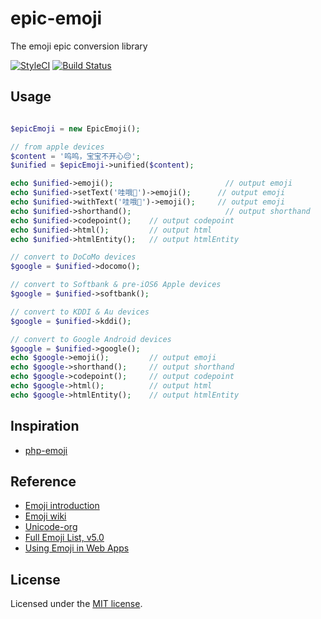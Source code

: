 # epic-emoji

The emoji epic conversion library

[![StyleCI](https://styleci.io/repos/95678703/shield?branch=master)](https://styleci.io/repos/95678703)
[![Build Status](https://travis-ci.org/emanci/epic-emoji.svg?branch=master)](https://travis-ci.org/emanci/epic-emoji)

## Usage

```php

$epicEmoji = new EpicEmoji();

// from apple devices
$content = '呜呜，宝宝不开心😔';
$unified = $epicEmoji->unified($content);

echo $unified->emoji();                         // output emoji
echo $unified->setText('哇哦👻')->emoji();      // output emoji
echo $unified->withText('哇哦👻')->emoji();     // output emoji
echo $unified->shorthand();                     // output shorthand
echo $unified->codepoint();    // output codepoint
echo $unified->html();         // output html
echo $unified->htmlEntity();   // output htmlEntity

// convert to DoCoMo devices
$google = $unified->docomo();

// convert to Softbank & pre-iOS6 Apple devices
$google = $unified->softbank();

// convert to KDDI & Au devices
$google = $unified->kddi();

// convert to Google Android devices
$google = $unified->google();
echo $google->emoji();         // output emoji
echo $google->shorthand();     // output shorthand
echo $google->codepoint();     // output codepoint
echo $google->html();          // output html
echo $google->htmlEntity();    // output htmlEntity

```

## Inspiration

* [php-emoji](https://github.com/iamcal/php-emoji)

## Reference

* [Emoji introduction](http://www.ruanyifeng.com/blog/2017/04/emoji.html)
* [Emoji wiki](https://en.wikipedia.org/wiki/Emoji)
* [Unicode-org](http://www.unicode.org)
* [Full Emoji List, v5.0](http://www.unicode.org/emoji/charts/full-emoji-list.html)
* [Using Emoji in Web Apps](http://www.iamcal.com/emoji-in-web-apps/)

## License

Licensed under the [MIT license](https://github.com/emanci/epic-emoji/blob/master/LICENSE).
